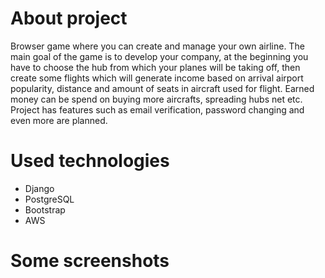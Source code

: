 # About project
Browser game where you can create and manage your own airline. The main goal of the game is to develop your company, at the beginning you have to choose the hub from which your planes will be taking off, then create some flights which will generate income based on arrival airport popularity, distance and amount of seats in aircraft used for flight. Earned money can be spend on buying more aircrafts, spreading hubs net etc. Project has features such as email verification, password changing and even more are planned.

# Used technologies
- Django 
- PostgreSQL
- Bootstrap
- AWS

# Some screenshots

